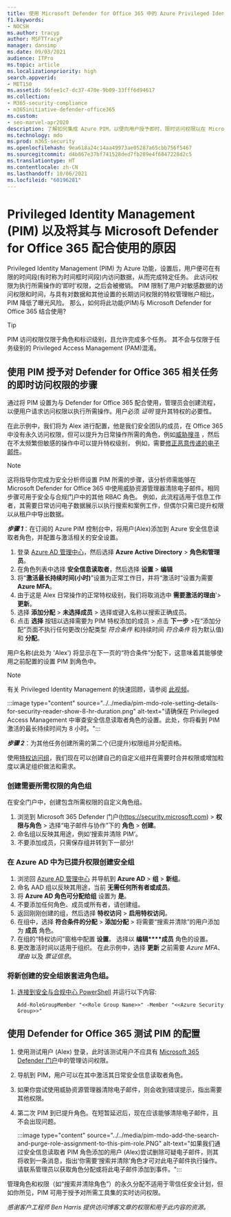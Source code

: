 ```yaml
---
title: 使用 Microsoft Defender for Office 365 中的 Azure Privileged Identity Management (PIM) 来限制管理员对网络安全工具的访问。
f1.keywords:
- NOCSH
ms.author: tracyp
author: MSFTTracyP
manager: dansimp
ms.date: 09/03/2021
audience: ITPro
ms.topic: article
ms.localizationpriority: high
search.appverid:
- MET150
ms.assetid: 56fee1c7-dc37-470e-9b09-33fff6d94617
ms.collection:
- M365-security-compliance
- m365initiative-defender-office365
ms.custom:
- seo-marvel-apr2020
description: 了解如何集成 Azure PIM，以便向用户授予即时、限时访问权限以在 Microsoft Defender for Office 365 中执行已提升特权任务，从而降低数据风险。
ms.technology: mdo
ms.prod: m365-security
ms.openlocfilehash: 9ea618a24c14aa49973ae05287a65cbb756f5467
ms.sourcegitcommit: d4b867e37bf741528ded7fb289e4f6847228d2c5
ms.translationtype: HT
ms.contentlocale: zh-CN
ms.lasthandoff: 10/06/2021
ms.locfileid: "60196281"
---
```

<!--A-->
# <a name="privileged-identity-management-pim-and-why-to-use-it-with-microsoft-defender-for-office-365"></a>Privileged Identity Management (PIM) 以及将其与 Microsoft Defender for Office 365 配合使用的原因

Privileged Identity Management (PIM) 为 Azure 功能，设置后，用户便可在有限的时间段(有时称为时间框时间段)内访问数据，从而完成特定任务。 此访问权限为执行所需操作的‘即时’权限，之后会被撤销。 PIM 限制了用户对敏感数据的访问权限和时间，与具有对数据和其他设置的长期访问权限的特权管理帐户相比，PIM 降低了曝光风险。 那么，如何将此功能(PIM)与 Microsoft Defender for Office 365 结合使用?

> [!TIP]
> PIM 访问权限仅限于角色和标识级别，且允许完成多个任务。 其不会与仅限于任务级别的 Privileged Access Management (PAM)混淆。

## <a name="steps-to-use-pim-to-grant-just-in-time-access-to-defender-for-office-365-related-tasks"></a>使用 PIM 授予对 Defender for Office 365 相关任务的即时访问权限的步骤

通过将 PIM 设置为与 Defender for Office 365 配合使用，管理员会创建流程，以便用户请求访问权限以执行所需操作。用户必须 *证明* 提升其特权的必要性。

在此示例中，我们将为 Alex 进行配置，他是我们安全团队的成员，在 Office 365 中没有永久访问权限，但可以提升为日常操作所需的角色，例如[威胁搜寻](threat-hunting-in-threat-explorer.md) ，然后在不太频繁但敏感的操作中可以提升特权级别， 例如，需要[修正恶意传递的电子邮件](remediate-malicious-email-delivered-office-365.md)。

> [!NOTE]
> 这将指导你完成为安全分析师设置 PIM 所需的步骤，该分析师需能够在 Microsoft Defender for Office 365 中使用威胁资源管理器清除电子邮件。相同步骤可用于安全与合规门户中的其他 RBAC 角色。 例如，此流程适用于信息工作者，其需要日常访问电子数据展示以执行搜索和案例工作，但偶尔只需已提升权限以从租户中导出数据。

***步骤 1***：在订阅的 Azure PIM 控制台中，将用户(Alex)添加到 Azure 安全信息读取者角色，并配置与激活相关的安全设置。

1. 登录 [Azure AD 管理中心](https://aad.portal.azure.com/)，然后选择 **Azure Active Directory** > **角色和管理员**。
2. 在角色列表中选择 **安全信息读取者**，然后选择 **设置** > **编辑**
3. 将“**激活最长持续时间(小时)**”设置为正常工作日，并将“激活时”设置为需要 **Azure MFA**。
4. 由于这是 Alex 日常操作的正常特权级别，我们将取消选中 **需要激活的理由**'> **更新**。
5. 选择 **添加分配** > **未选择成员** > 选择或键入名称以搜索正确成员。
6. 点击 **选择** 按钮以选择需要为 PIM 特权添加的成员 > 点击 **下一步** >在“添加分配”页面不执行任何更改(分配类型 *符合条件* 和持续时间 *符合条件* 将为默认值)和 **分配**。

用户名称(此处为 'Alex') 将显示在下一页的“符合条件”分配下，这意味着其能够使用之前配置的设置 PIM 到角色中。

> [!NOTE]
> 有关 Privileged Identity Management 的快速回顾，请参阅 [此视频](https://www.youtube.com/watch?v=VQMAg0sa_lE)。

:::image type="content" source="../../media/pim-mdo-role-setting-details-for-security-reader-show-8-hr-duration.png" alt-text="请确保在 Privileged Access Management 中审查安全信息读取者角色的设置。此处，你将看到 PIM 激活的最长持续时间为 8 小时。":::

***步骤 2***：为其他任务创建所需的第二个(已提升)权限组并分配资格。

使用[特权访问组](/azure/active-directory/privileged-identity-management/groups-features)，我们现在可以创建自己的自定义组并在需要时合并权限或增加粒度以满足组织做法和需求。

### <a name="create-a-role-group-requiring-the-permissions-we-need"></a>创建需要所需权限的角色组

在安全门户中，创建包含所需权限的自定义角色组。

1. 浏览到 Microsoft 365 Defender 门户(https://security.microsoft.com) > **权限与角色** > 选择“电子邮件与协作”下的 **角色** > **创建**。
2. 命名组以反映其用途，例如‘搜索并清除 PIM’。
3. 不要添加成员，只需保存组并转到下一部分!

### <a name="create-the-security-group-in-azure-ad-for-elevated-permissions"></a>在 Azure AD 中为已提升权限创建安全组

1. 浏览回 [Azure AD 管理中心](https://aad.portal.azure.com/) 并导航到 **Azure AD** > **组** > **新组**。
2. 命名 AAD 组以反映其用途，当前 **无需任何所有者或成员**。
3. 将 **Azure AD 角色可分配给组** 设置为 **是**。
4. 不要添加任何角色、成员或所有者，请创建组。
5. 返回刚刚创建的组，然后选择 **特权访问** > **启用特权访问**。
6. 在组中，选择 **符合条件的分配** > **添加分配** > 将需要“搜索并清除”的用户添加为 **成员** 角色。
7. 在组的“特权访问”窗格中配置 **设置**。 选择以 **编辑****成员** 角色的设置。
8. 更改激活时间以适用于组织。 在此示例中，选择 **更新** 之前需要 *Azure MFA*、 *理由* 以及 *票证信息*。

### <a name="nest-the-newly-created-security-group-into-the-role-group"></a>将新创建的安全组嵌套进角色组。

1. [连接到安全与合规中心 PowerShell](/powershell/exchange/connect-to-scc-powershell) 并运行以下内容:

    `Add-RoleGroupMember "<<Role Group Name>>" -Member "<<Azure Security Group>>"`

## <a name="test-your-configuration-of-pim-with-defender-for-office-365"></a>使用 Defender for Office 365 测试 PIM 的配置

1. 使用测试用户 (Alex) 登录，此时该测试用户不应具有 [Microsoft 365 Defender 门户](/microsoft-365/security/defender/overview-security-center)中的管理访问权限。
2. 导航到 PIM，用户可以在其中激活其日常安全信息读取者角色。
3. 如果你尝试使用威胁资源管理器清除电子邮件，则会收到错误提示，指出需要其他权限。
4. 第二次 PIM 到已提升角色。在短暂延迟后，现在应该能够清除电子邮件，且不会出现问题。

   :::image type="content" source="../../media/pim-mdo-add-the-search-and-purge-role-assignment-to-this-pim-role.PNG" alt-text="如果我们通过安全信息读取者 PIM 角色添加的用户 (Alex)尝试删除可疑电子邮件，则其将收到一条消息，指出‘你需要‘搜索并清除’角色才可对此电子邮件执行操作。请联系管理员以获取角色分配或将此电子邮件添加到事件。":::

管理角色和权限（如“搜索并清除角色”）的永久分配不适用于零信任安全计划，但如你所见，PIM 可用于授予对所需工具集的实时访问权限。

*感谢客户工程师 Ben Harris 提供访问博客文章的权限和用于此内容的资源。*

<!--A-->